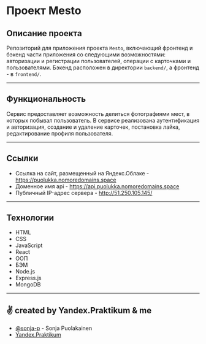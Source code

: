 # Проект Mesto

## Описание проекта 

Репозиторий для приложения проекта `Mesto`, включающий фронтенд и бэкенд части приложения со следующими возможностями: авторизации и регистрации пользователей, операции с карточками и пользователями. Бэкенд расположен в директории `backend/`, а фронтенд - в `frontend/`. 

---

## Функциональность

Сервис предоставляет возможность делиться фотографиями мест, в которых побывал пользователь. В сервисе реализована аутентификация и авторизация, создание и удаление карточек, постановка лайка, редактирование профиля пользователя.

---

## Ссылки

* Ссылка на сайт, размещенный на Яндекс.Облаке - <https://puolukka.nomoredomains.space> 
* Доменное имя api - <https://api.puolukka.nomoredomains.space>
* Публичный IP-адрес сервера - <http://51.250.105.145/>

---

## Технологии

- HTML
- CSS
- JavaScript
- React
- ООП
- БЭМ
- Node.js
- Express.js
- MongoDB

---

## ✌ created by Yandex.Praktikum & me

- [@sonja-p](https://github.com/sonja-p) - Sonja Puolakainen
- [Yandex.Praktikum](https://practicum.yandex.ru/)
